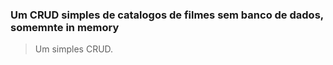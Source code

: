 ### Um CRUD simples de catalogos de filmes sem banco de dados, somemnte in memory

> Um simples CRUD.
